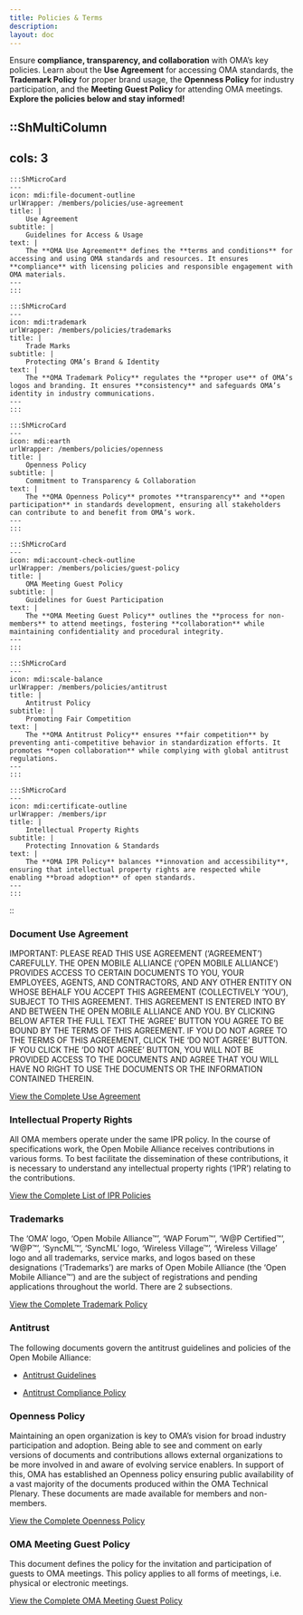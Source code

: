 ```yaml
---
title: Policies & Terms
description:
layout: doc
---
```


Ensure **compliance, transparency, and collaboration** with OMA’s key policies. Learn about the **Use Agreement** for accessing OMA standards, the **Trademark Policy** for proper brand usage, the **Openness Policy** for industry participation, and the **Meeting Guest Policy** for attending OMA meetings. **Explore the policies below and stay informed!**  


::ShMultiColumn
---
cols: 3
---

    :::ShMicroCard
    ---
    icon: mdi:file-document-outline
    urlWrapper: /members/policies/use-agreement
    title: |
        Use Agreement
    subtitle: |
        Guidelines for Access & Usage
    text: |
        The **OMA Use Agreement** defines the **terms and conditions** for accessing and using OMA standards and resources. It ensures **compliance** with licensing policies and responsible engagement with OMA materials.
    ---
    :::

    :::ShMicroCard
    ---
    icon: mdi:trademark
    urlWrapper: /members/policies/trademarks
    title: |
        Trade Marks
    subtitle: |
        Protecting OMA’s Brand & Identity
    text: |
        The **OMA Trademark Policy** regulates the **proper use** of OMA’s logos and branding. It ensures **consistency** and safeguards OMA’s identity in industry communications.
    ---
    :::

    :::ShMicroCard
    ---
    icon: mdi:earth
    urlWrapper: /members/policies/openness
    title: |
        Openness Policy
    subtitle: |
        Commitment to Transparency & Collaboration
    text: |
        The **OMA Openness Policy** promotes **transparency** and **open participation** in standards development, ensuring all stakeholders can contribute to and benefit from OMA’s work.
    ---
    :::

    :::ShMicroCard
    ---
    icon: mdi:account-check-outline
    urlWrapper: /members/policies/guest-policy
    title: |
        OMA Meeting Guest Policy
    subtitle: |
        Guidelines for Guest Participation
    text: |
        The **OMA Meeting Guest Policy** outlines the **process for non-members** to attend meetings, fostering **collaboration** while maintaining confidentiality and procedural integrity.
    ---
    :::

    :::ShMicroCard
    ---
    icon: mdi:scale-balance
    urlWrapper: /members/policies/antitrust
    title: |
        Antitrust Policy
    subtitle: |
        Promoting Fair Competition
    text: |
        The **OMA Antitrust Policy** ensures **fair competition** by preventing anti-competitive behavior in standardization efforts. It promotes **open collaboration** while complying with global antitrust regulations.
    ---
    :::

    :::ShMicroCard
    ---
    icon: mdi:certificate-outline
    urlWrapper: /members/ipr
    title: |
        Intellectual Property Rights
    subtitle: |
        Protecting Innovation & Standards
    text: |
        The **OMA IPR Policy** balances **innovation and accessibility**, ensuring that intellectual property rights are respected while enabling **broad adoption** of open standards.
    ---
    :::

::





### Document Use Agreement
IMPORTANT: PLEASE READ THIS USE AGREEMENT (‘AGREEMENT’) CAREFULLY. THE OPEN MOBILE ALLIANCE (‘OPEN MOBILE ALLIANCE’) PROVIDES ACCESS TO CERTAIN DOCUMENTS TO YOU, YOUR EMPLOYEES, AGENTS, AND CONTRACTORS, AND ANY OTHER ENTITY ON WHOSE BEHALF YOU ACCEPT THIS AGREEMENT (COLLECTIVELY ‘YOU’), SUBJECT TO THIS AGREEMENT. THIS AGREEMENT IS ENTERED INTO BY AND BETWEEN THE OPEN MOBILE ALLIANCE AND YOU. BY CLICKING BELOW AFTER THE FULL TEXT THE ‘AGREE’ BUTTON YOU AGREE TO BE BOUND BY THE TERMS OF THIS AGREEMENT. IF YOU DO NOT AGREE TO THE TERMS OF THIS AGREEMENT, CLICK THE ‘DO NOT AGREE’ BUTTON. IF YOU CLICK THE ‘DO NOT AGREE’ BUTTON, YOU WILL NOT BE PROVIDED ACCESS TO THE DOCUMENTS AND AGREE THAT YOU WILL HAVE NO RIGHT TO USE THE DOCUMENTS OR THE INFORMATION CONTAINED THEREIN.

[View the Complete Use Agreement](/omaspecworks/about/policies-terms/use-agreement)
### Intellectual Property Rights
All OMA members operate under the same IPR policy.
In the course of specifications work, the Open Mobile Alliance receives contributions in various forms. To best facilitate the dissemination of these contributions, it is necessary to understand any intellectual property rights (‘IPR’) relating to the contributions.

[View the Complete List of IPR Policies](/omaspecworks/about/ipr)

### Trademarks
The ‘OMA’ logo, ‘Open Mobile Alliance™’, ‘WAP Forum™’, ‘W@P Certified™’, ‘W@P™’, ‘SyncML™’, ‘SyncML’ logo, ‘Wireless Village™’, ‘Wireless Village’ logo and all trademarks, service marks, and logos based on these designations (‘Trademarks’) are marks of Open Mobile Alliance (the ‘Open Mobile Alliance™’) and are the subject of registrations and pending applications throughout the world. There are 2 subsections.

[View the Complete Trademark Policy](/omaspecworks/about/policies-terms/trademarks)
### Antitrust
The following documents govern the antitrust guidelines and policies of the Open Mobile Alliance:

* <a href="/documentation/Antitrust/antitrustguidelines.pdf" target="_blank">Antitrust Guidelines</a>

* <a href="/documentation/Antitrust/OMA-Reference-2016-0005-Antitrust_Compliance_Policy.pdf" target="_blank" >Antitrust Compliance Policy</a> 

### Openness Policy
Maintaining an open organization is key to OMA’s vision for broad industry participation and adoption. Being able to see and comment on early versions of documents and contributions allows external organizations to be more involved in and aware of evolving service enablers. In support of this, OMA has established an Openness policy ensuring public availability of a vast majority of the documents produced within the OMA Technical Plenary. These documents are made available for members and non-members.

[View the Complete Openness Policy](/omaspecworks/about/policies-terms/openness)

### OMA Meeting Guest Policy
This document defines the policy for the invitation and participation of guests to OMA meetings. This policy applies to all forms of meetings, i.e. physical or electronic meetings.

[View the Complete OMA Meeting Guest Policy](/omaspecworks/about/policies-terms/guest-policy)
